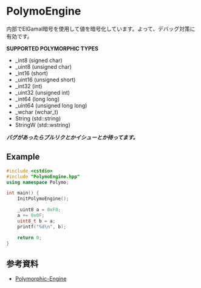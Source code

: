 # PolymoEngine

内部でElGamal暗号を使用して値を暗号化しています。よって、デバッグ対策に有効です。

**SUPPORTED POLYMORPHIC TYPES**
- _int8 (signed char)
- _uint8 (unsigned char)
- _int16 (short)
- _uint16 (unsigned short)
- _int32 (int)
- _uint32 (unsigned int)
- _int64 (long long)
- _uint64 (unsigned long long)
- _wchar (wchar_t)
- String (std::string)
- StringW (std::wstring)

***バグがあったらプルリクとかイシューとか待ってます。***

## Example
```cpp
#include <cstdio>
#include "PolymoEngine.hpp"
using namespace Polymo;

int main() {
    InitPolymoEngine();

    _uint8 a = 0xF0;
    a += 0x0F;
    uint8_t b = a;
    printf("%d\n", b);

    return 0;
}
```

## 参考資料
- [Polymorphic-Engine](https://github.com/Nou4r/Polymorphic-Engine)

